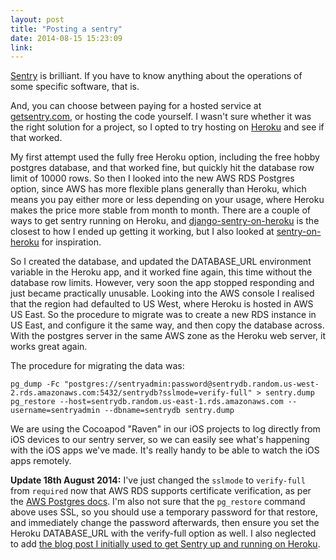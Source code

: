 ```yaml
---
layout: post
title: "Posting a sentry"
date: 2014-08-15 15:23:09
link:
---
```

[Sentry](https://github.com/getsentry/sentry) is brilliant. If you have to know anything about the operations of some specific software, that is.

And, you can choose between paying for a hosted service at [getsentry.com](https://getsentry.com/), or hosting the code yourself. I wasn't sure whether it was the right solution for a project, so I opted to try hosting on [Heroku](https://heroku.com) and see if that worked.

My first attempt used the fully free Heroku option, including the free hobby postgres database, and that worked fine, but quickly hit the database row limit of 10000 rows. So then I looked into the new AWS RDS Postgres option, since AWS has more flexible plans generally than Heroku, which means you pay either more or less depending on your usage, where Heroku makes the price more stable from month to month. There are a couple of ways to get sentry running on Heroku, and [django-sentry-on-heroku](https://github.com/doptio/django-sentry-on-heroku) is the closest to how I ended up getting it working, but I also looked at [sentry-on-heroku](https://github.com/fastmonkeys/sentry-on-heroku) for inspiration.

So I created the database, and updated the DATABASE_URL environment variable in the Heroku app, and it worked fine again, this time without the database row limits. However, very soon the app stopped responding and just became practically unusable. Looking into the AWS console I realised that the region had defaulted to US West, where Heroku is hosted in AWS US East. So the procedure to migrate was to create a new RDS instance in US East, and configure it the same way, and then copy the database across. With the postgres server in the same AWS zone as the Heroku web server, it works great again.

The procedure for migrating the data was:

```
pg_dump -Fc "postgres://sentryadmin:password@sentrydb.random.us-west-2.rds.amazonaws.com:5432/sentrydb?sslmode=verify-full" > sentry.dump
pg_restore --host=sentrydb.random.us-east-1.rds.amazonaws.com --username=sentryadmin --dbname=sentrydb sentry.dump
```

We are using the Cocoapod "Raven" in our iOS projects to log directly from iOS devices to our sentry server, so we can easily see what's happening with the iOS apps we've made. It's really handy to be able to watch the iOS apps remotely.

**Update 18th August 2014:** I've just changed the `sslmode` to `verify-full` from `required` now that AWS RDS supports certificate verification, as per the [AWS Postgres docs](http://docs.aws.amazon.com/AmazonRDS/latest/UserGuide/CHAP_PostgreSQL.html#PostgreSQL.Concepts.General.SSL). I'm also not sure that the `pg_restore` command above uses SSL, so you should use a temporary password for that restore, and immediately change the password afterwards, then ensure you set the Heroku DATABASE_URL with the verify-full option as well. I also neglected to add [the blog post I initially used to get Sentry up and running on Heroku](http://blog.daniel-watkins.co.uk/2012/07/deploying-sentry-on-heroku.html).
